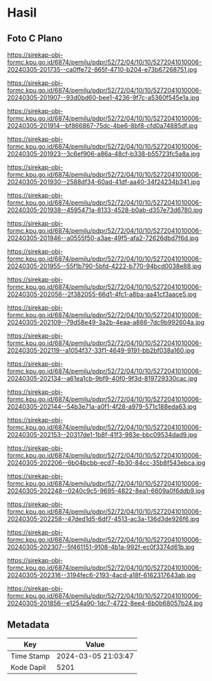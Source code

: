 # Hasil

## Foto C Plano

https://sirekap-obj-formc.kpu.go.id/6874/pemilu/pdpr/52/72/04/10/10/5272041010006-20240305-201735--ca0ffe72-865f-4710-b204-e73b67268751.jpg

https://sirekap-obj-formc.kpu.go.id/6874/pemilu/pdpr/52/72/04/10/10/5272041010006-20240305-201907--93d0bd60-bee1-4236-9f7c-a5360f545e1a.jpg

https://sirekap-obj-formc.kpu.go.id/6874/pemilu/pdpr/52/72/04/10/10/5272041010006-20240305-201914--bf866867-75dc-4be6-8bf8-cfd0a74885df.jpg

https://sirekap-obj-formc.kpu.go.id/6874/pemilu/pdpr/52/72/04/10/10/5272041010006-20240305-201923--3c6ef906-a86a-48cf-b338-b55723fc5a8a.jpg

https://sirekap-obj-formc.kpu.go.id/6874/pemilu/pdpr/52/72/04/10/10/5272041010006-20240305-201930--2588df34-60ad-41df-aa40-34f24234b341.jpg

https://sirekap-obj-formc.kpu.go.id/6874/pemilu/pdpr/52/72/04/10/10/5272041010006-20240305-201938--4595471a-8133-4528-b0ab-d357e73d6780.jpg

https://sirekap-obj-formc.kpu.go.id/6874/pemilu/pdpr/52/72/04/10/10/5272041010006-20240305-201946--a0555f50-a3ae-49f5-afa2-72626dbd7f6d.jpg

https://sirekap-obj-formc.kpu.go.id/6874/pemilu/pdpr/52/72/04/10/10/5272041010006-20240305-201955--55f1b790-5bfd-4222-b770-94bcd0038e88.jpg

https://sirekap-obj-formc.kpu.go.id/6874/pemilu/pdpr/52/72/04/10/10/5272041010006-20240305-202056--2f382055-66d1-4fc1-a8ba-aa41cf3aace5.jpg

https://sirekap-obj-formc.kpu.go.id/6874/pemilu/pdpr/52/72/04/10/10/5272041010006-20240305-202109--79d58e49-3a2b-4eaa-a866-7dc9b992604a.jpg

https://sirekap-obj-formc.kpu.go.id/6874/pemilu/pdpr/52/72/04/10/10/5272041010006-20240305-202119--a1054f37-33f1-4649-9191-bb2bf038a160.jpg

https://sirekap-obj-formc.kpu.go.id/6874/pemilu/pdpr/52/72/04/10/10/5272041010006-20240305-202134--a61ea1cb-9bf9-40f0-9f3d-819729330cac.jpg

https://sirekap-obj-formc.kpu.go.id/6874/pemilu/pdpr/52/72/04/10/10/5272041010006-20240305-202144--54b3e71a-a0f1-4f28-a979-571c188eda63.jpg

https://sirekap-obj-formc.kpu.go.id/6874/pemilu/pdpr/52/72/04/10/10/5272041010006-20240305-202153--20317de1-1b8f-41f3-983e-bbc09534dad9.jpg

https://sirekap-obj-formc.kpu.go.id/6874/pemilu/pdpr/52/72/04/10/10/5272041010006-20240305-202206--6b04bcbb-ecd7-4b30-84cc-35b8f543ebca.jpg

https://sirekap-obj-formc.kpu.go.id/6874/pemilu/pdpr/52/72/04/10/10/5272041010006-20240305-202248--0240c9c5-9695-4822-8ea1-6609a0f6ddb9.jpg

https://sirekap-obj-formc.kpu.go.id/6874/pemilu/pdpr/52/72/04/10/10/5272041010006-20240305-202258--47ded1d5-6df7-4513-ac3a-136d3de926f6.jpg

https://sirekap-obj-formc.kpu.go.id/6874/pemilu/pdpr/52/72/04/10/10/5272041010006-20240305-202307--5f461151-9108-4b1a-992f-ec0f3374d61b.jpg

https://sirekap-obj-formc.kpu.go.id/6874/pemilu/pdpr/52/72/04/10/10/5272041010006-20240305-202316--3194fec6-2193-4acd-a18f-6162317643ab.jpg

https://sirekap-obj-formc.kpu.go.id/6874/pemilu/pdpr/52/72/04/10/10/5272041010006-20240305-201856--e1254a90-1dc7-4722-8ee4-6b0b68057b24.jpg


## Metadata

| Key        | Value               |
| ---------- | ------------------- |
| Time Stamp | 2024-03-05 21:03:47 |
| Kode Dapil | 5201                |




